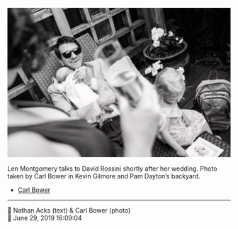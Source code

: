 ![Len Montgomery talks to David Rossini](assets/2019-06-29-set-1-the-ceremony-52.webp)

Len Montgomery talks to David Rossini shortly after her wedding. Photo taken by Carl Bower in Kevin Gilmore and Pam Dayton’s backyard.

* [Carl Bower](https://carlbowerphotos.com)

- - - -

<span aria-hidden="true">👥</span> Nathan Acks (text) & Carl Bower (photo)  
<span aria-hidden="true">📅</span> June 29, 2019 16:09:04
